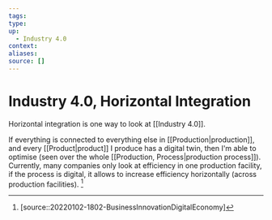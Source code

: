 ```yaml
---
tags:
type:
up:
  - Industry 4.0
context:
aliases:
source: []
---
```


# Industry 4.0, Horizontal Integration

Horizontal integration is one way to look at [[Industry 4.0]].

If everything is connected to everything else in [[Production|production]], and every [[Product|product]] I produce has a digital twin, then I'm able to optimise (seen over the whole [[Production, Process|production process]]). Currently, many companies only look at efficiency in one production facility, if the process is digital, it allows to increase efficiency horizontally (across production facilities). [^1]

[^1]: [source::20220102-1802-BusinessInnovationDigitalEconomy]
